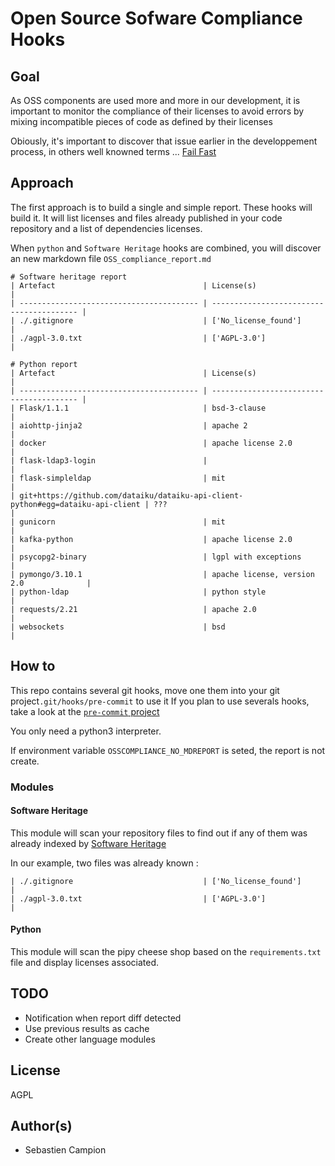 # Open Source Sofware Compliance Hooks

## Goal
As OSS components are used more and more in our development, it is important to
monitor the compliance of their licenses to avoid errors by mixing incompatible 
pieces of code as defined by their licenses

Obiously, it's important to discover that issue earlier
in the developpement process, in others well knowned terms ...
[Fail Fast](https://www.martinfowler.com/ieeeSoftware/failFast.pdf)


## Approach
The first approach is to build a single and simple report. 
These hooks will build it. It will list licenses and files already published in your code repository and a list of dependencies licenses.

When `python` and `Software Heritage` hooks are combined, you will discover an new markdown file `OSS_compliance_report.md`

```
# Software heritage report
| Artefact                                 | License(s)                               |
| ---------------------------------------- | ---------------------------------------- |
| ./.gitignore                             | ['No_license_found']                     |
| ./agpl-3.0.txt                           | ['AGPL-3.0']                             |

# Python report
| Artefact                                 | License(s)                               |
| ---------------------------------------- | ---------------------------------------- |
| Flask/1.1.1                              | bsd-3-clause                             |
| aiohttp-jinja2                           | apache 2                                 |
| docker                                   | apache license 2.0                       |
| flask-ldap3-login                        |                                          |
| flask-simpleldap                         | mit                                      |
| git+https://github.com/dataiku/dataiku-api-client-python#egg=dataiku-api-client | ???                                      |
| gunicorn                                 | mit                                      |
| kafka-python                             | apache license 2.0                       |
| psycopg2-binary                          | lgpl with exceptions                     |
| pymongo/3.10.1                           | apache license, version 2.0              |
| python-ldap                              | python style                             |
| requests/2.21                            | apache 2.0                               |
| websockets                               | bsd                                      |

```


## How to
This repo contains several git hooks, move one them into your git project`.git/hooks/pre-commit` to use it
If you plan to use severals hooks, take a look at the [`pre-commit` project](https://github.com/pre-commit/pre-commit) 

You only need a python3 interpreter.

If environment variable `OSSCOMPLIANCE_NO_MDREPORT` is seted, the report is not create.

### Modules

#### Software Heritage
This module will scan your repository files to find out if any of them was already indexed 
by [Software Heritage](https://www.softwareheritage.org/)

In our example, two files was already known : 

    | ./.gitignore                             | ['No_license_found']                     |
    | ./agpl-3.0.txt                           | ['AGPL-3.0']                             |


#### Python
This module will scan the pipy cheese shop based on the `requirements.txt` file and display licenses associated.


## TODO
- Notification when report diff detected
- Use previous results as cache
- Create other language modules

## License 
AGPL 

## Author(s)
- Sebastien Campion 



